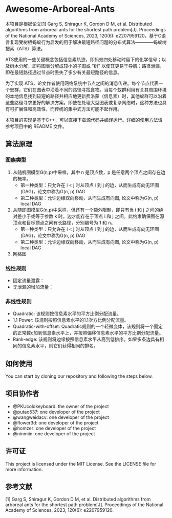 # Awesome-Arboreal-Ants

本项目是根据论文[1] Garg S, Shiragur K, Gordon D M, et al. Distributed algorithms from arboreal ants for the shortest path problem[J]. Proceedings of the National Academy of Sciences, 2023, 120(6): e2207959120，基于C语言复现受树栖蚂蚁行为启发的用于解决最短路径问题的分布式算法————蚂蚁树搜索（ATS）算法。

ATS使用的一些关键概念包括信息素轨迹，即蚂蚁四处移动时留下的化学信号；以及树木分解，即将图表分解成较小的子图或 “树” 以使其更易于导航；路径泄漏，即在最短路径通过节点时丢失了多少有关最短路径的信息。

为了实现 ATS，论文作者使用网络系统中节点之间的消息传递。每个节点代表一个蚁群，它们在图表中沿着不同的路径寻找食物。当每个蚁群利用有关其周围环境的本地信息找到较短的路径并相应地更新费洛蒙（信息素）时，其他蚁群可以沿着这些路径寻求更好的解决方案。即使在处理大型图表或复杂网络时，这种方法也具有可扩展性和高效性，而传统的集中式方法可能不起作用。

本项目的实现是基于C++，可以直接下载源代码并编译运行。详细的使用方法请参考项目中的 README 文件。

## 算法原理

### 图族类型

1. 从随机图模型G(n,p)中采样，其中 n 是顶点数，p 是任意两个顶点之间存在边的概率。
    - 第一种类型：只允许在 i < j 时从顶点 i 到 j 的边，从而生成有向无环图(DAG)，论文中称为G(n, p) DAG
    - 第二种类型：允许边缘双向移动，从而生成有向图, 论文中称为G(n, p) local DAG
2. 从随即图模型G(n,p)中采样，但还有一个额外限制，即只有当 i 和 j 之间的绝对差小于或等于参数 k 时，边才能存在于顶点 i 和 j 之间。此约束确保图在源顶点和目标顶点之间有长路径，分别编号为 1 和 n。
    - 第一种类型：只允许在 i < j 时从顶点 i 到 j 的边，从而生成有向无环图(DAG)，论文中称为G(n, p) DAG
    - 第二种类型：允许边缘双向移动，从而生成有向图, 论文中称为G(n, p) local DAG
3. 网格图

### 线性规则

- 固定流量泄露：
- 无泄漏的增加流量：

### 非线性规则

- Quadratic: 该规则按信息素水平的平方比例分配流量。
- 1.1 Power: 该规则按照信息素水平的1.1次方比例分配流量。
- Quadratic-with-offset: Quadratic规则的一个轻微变体，该规则将一个固定的正常数c加到信息素水平上，并按照偏移信息素水平的平方比例分配流量。
- Rank-edge: 该规则将边缘按照信息素水平从高到低排序。如果多条边具有相同的信息素水平，则它们获得相同的排名。

## 如何使用

You can start by cloning our repository and following the steps below.

## 项目协作者

- @PKUcoldkeyboard: the owner of the project
- @putao537: one developer of the project
- @wangweidacv: one developer of the project
- @flower3d: one developer of the project
- @homzer: one developer of the project
- @ninmiin: one developer of the project

## 许可证

This project is licensed under the MIT License. See the LICENSE file for more information.

## 参考文献

[1] Garg S, Shiragur K, Gordon D M, et al. Distributed algorithms from arboreal ants for the shortest path problem[J]. Proceedings of the National Academy of Sciences, 2023, 120(6): e2207959120.


